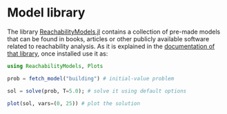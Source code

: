 # Model library

The library [ReachabilityModels.jl](https://github.com/JuliaReach/ReachabilityModels.jl)
contains a collection of pre-made models that can be found in books, articles or
other publicly available software related to reachability analysis. As it is
explained in the [documentation of that library](https://juliareach.github.io/ReachabilityModels.jl/dev/),
once installed use it as:

```julia
using ReachabilityModels, Plots

prob = fetch_model("building") # initial-value problem

sol = solve(prob, T=5.0); # solve it using default options

plot(sol, vars=(0, 25)) # plot the solution
```
